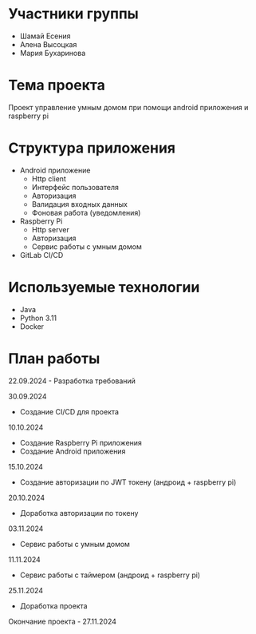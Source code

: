 # Участники группы
- Шамай Есения
- Алена Высоцкая
- Мария Бухаринова

# Тема проекта
Проект управление умным домом при помощи android приложения и raspberry pi

# Структура приложения
- Android приложение
  - Http client
  - Интерфейс пользователя
  - Авторизация
  - Валидация входных данных
  - Фоновая работа (уведомления)
- Raspberry Pi
  - Http server
  - Авторизация
  - Сервис работы с умным домом
- GitLab CI/CD

# Используемые технологии
- Java
- Python 3.11
- Docker

# План работы
22.09.2024 - Разработка требований

30.09.2024
- Создание CI/CD для проекта

10.10.2024
- Создание Raspberry Pi приложения
- Создание Android приложения

15.10.2024
- Создание авторизации по JWT токену (андроид + raspberry pi)

20.10.2024
- Доработка авторизации по токену

03.11.2024
- Сервис работы с умным домом

11.11.2024
- Сервис работы с таймером (андроид + raspberry pi)

25.11.2024
- Доработка проекта

Окончание проекта - 27.11.2024